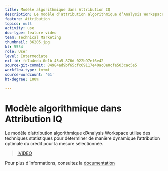 ```yaml
---
title: Modèle algorithmique dans Attribution IQ
description: Le modèle d’attribution algorithmique d’Analysis Workspace utilise des techniques statistiques pour déterminer de manière dynamique l’attribution optimale du crédit pour la mesure sélectionnée.
feature: Attribution
topics: null
activity: use
doc-type: feature video
team: Technical Marketing
thumbnail: 36205.jpg
kt: 5554
role: User
level: Intermediate
exl-id: fc7a4eda-0e1b-45a5-876d-022b97ef6e42
source-git-commit: 84984ad9bf65cfc69117e40ac0e0cfe503cac5e5
workflow-type: tm+mt
source-wordcount: '61'
ht-degree: 100%

---
```


# Modèle algorithmique dans Attribution IQ

Le modèle d’attribution algorithmique d’Analysis Workspace utilise des techniques statistiques pour déterminer de manière dynamique l’attribution optimale du crédit pour la mesure sélectionnée.

>[!VIDEO](https://video.tv.adobe.com/v/36205/?quality=12&learn=on)

Pour plus d’informations, consultez la [documentation](https://experienceleague.adobe.com/docs/analytics/analyze/analysis-workspace/attribution/algorithmic.html?lang=fr)
